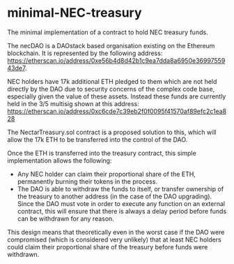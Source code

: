 # minimal-NEC-treasury

The minimal implementation of a contract to hold NEC treasury funds.

The necDAO is a DAOstack based organisation existing on the Ethereum blockchain. It is represented by the following address: https://etherscan.io/address/0xe56b4d8d42b1c9ea7dda8a6950e3699755943de7.

NEC holders have 17k additional ETH pledged to them which are not held directly by the DAO due to security concerns of the complex code base, especially given the value of these assets. Instead these funds are currently held in the 3/5 multisig shown at this address: https://etherscan.io/address/0xc6cde7c39eb2f0f0095f41570af89efc2c1ea828

The NectarTreasury.sol contract is a proposed solution to this, which will allow the 17k ETH to be transferred into the control of the DAO.

Once the ETH is transferred into the treasury contract, this simple implementation allows the following:
- Any NEC holder can claim their proportional share of the ETH, permanently burning their tokens in the process.
- The DAO is able to withdraw the funds to itself, or transfer ownership of the treasury to another address (in the case of the DAO upgrading). Since the DAO must vote in order to execute any function on an external contract, this will ensure that there is always a delay period before funds can be withdrawn for any reason.

This design means that theoretically even in the worst case if the DAO were compromised (which is considered very unlikely) that at least NEC holders could claim their proportional share of the treasury before funds were withdrawn.

